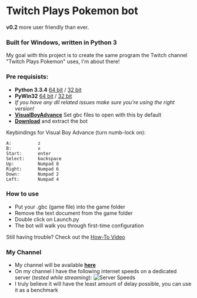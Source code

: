 # Twitch Plays Pokemon bot #

**v0.2** more user friendly than ever.

### Built for Windows, written in Python 3 ###

My goal with this project is to create the same program the Twitch channel "Twitch Plays Pokemon" uses, I'm about there!

### Pre requisists: ###

- **Python 3.3.4** [64 bit](http://www.python.org/ftp/python/3.3.4/python-3.3.4.amd64.msi "64 bit") / [32 bit](http://www.python.org/ftp/python/3.3.4/python-3.3.4.msi "32 bit")
- **PyWin32** [64 bit](http://sourceforge.net/projects/pywin32/files/pywin32/Build%20218/pywin32-218.win-amd64-py3.3.exe/download "64 bit") / [32 bit](http://sourceforge.net/projects/pywin32/files/pywin32/Build%20218/pywin32-218.win32-py3.3.exe/download "32 bit")
- *If you have any dll related issues make sure you're using the right version!*
- [**VisualBoyAdvance**](http://coolrom.com/emulators/gba/14/Visual_Boy_Advance.php "VBA")  Set gbc files to open with this by default
- [**Download**](https://github.com/sunshinekitty5/TwitchPlaysPokemon/archive/master/twitchplayspokemon.zip "Twitch Plays Pokemon") and extract the bot

Keybindings for Visual Boy Advance (turn numb-lock on):
 
	A:			z
	B:			x
	Start: 		enter
	Select:		backspace
	Up: 		Numpad 8
	Right: 		Numpad 6
	Down: 		Numpad 2
	Left: 		Numpad 4

### How to use ###

- Put your .gbc (game file) into the game folder
- Remove the text document from the game folder
- Double click on Launch.py
- The bot will walk you through first-time configuration

Still having trouble? Check out the [How-To Video](http://youtu.be/LvBU9SJ8sfE)

### My Channel ###

- My channel will be available [**here**](http://www.twitch.tv/twitchplaysgameboyadvance "Twitch Plays Gameboy Advance")
- On my channel I have the following internet speeds on a dedicated server (*tested while streaming*):
![Server Speeds](http://i.imgur.com/VSKyN7f.png)
- I truly believe it will have the least amount of delay possible, you can use it as a benchmark
